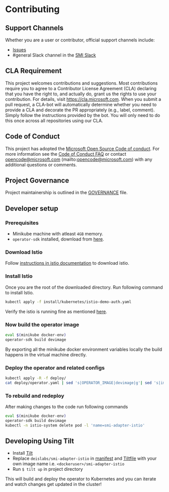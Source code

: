 # Contributing

## Support Channels

Whether you are a user or contributor, official support channels include:

- [Issues](https://github.com/deislabs/smi-spec/issues)
- #general Slack channel in the [SMI Slack](https://smi-spec.slack.com)

## CLA Requirement

This project welcomes contributions and suggestions. Most contributions require you to agree to a Contributor License Agreement (CLA) declaring that you have the right to, and actually do, grant us the rights to use your contribution. For details, visit https://cla.microsoft.com.
When you submit a pull request, a CLA-bot will automatically determine whether you need to provide a CLA and decorate the PR appropriately (e.g., label, comment). Simply follow the instructions provided by the bot. You will only need to do this once across all repositories using our CLA.

## Code of Conduct

This project has adopted the [Microsoft Open Source Code of conduct](https://opensource.microsoft.com/codeofconduct/).
For more information see the [Code of Conduct FAQ](https://opensource.microsoft.com/codeofconduct/faq/) or contact opencode@microsoft.com (mailto:opencode@microsoft.com) with any additional questions or comments.

## Project Governance

Project maintainership is outlined in the [GOVERNANCE](GOVERNANCE.md) file.

## Developer setup

### Prerequisites

- Minikube machine with atleast `4GB` memory.
- `operator-sdk` installed, download from [here](https://github.com/operator-framework/operator-sdk/releases).

### Download Istio

Follow [instructions in istio documentation](https://istio.io/docs/setup/kubernetes/download/#download-and-prepare-for-the-installation) to download istio.

### Install Istio

Once you are the root of the downloaded directory. Run following command to install Istio.

```bash
kubectl apply -f install/kubernetes/istio-demo-auth.yaml
```

Verify the istio is running fine as mentioned [here](https://istio.io/docs/setup/kubernetes/install/kubernetes/#verifying-the-installation).

### Now build the operator image

```bash
eval $(minikube docker-env)
operator-sdk build devimage
```

By exporting all the minikube docker environment variables locally the build happens in the virtual machine directly.

### Deploy the operator and related configs

```bash
kubectl apply -R -f deploy/
cat deploy/operator.yaml | sed 's|OPERATOR_IMAGE|devimage|g'| sed 's|imagePullPolicy: Always|imagePullPolicy: Never|g' | kubectl apply -f -
```

### To rebuild and redeploy

After making changes to the code run following commands

```bash
eval $(minikube docker-env)
operator-sdk build devimage
kubectl -n istio-system delete pod -l 'name=smi-adapter-istio'
```

## Developing Using Tilt
- Install [Tilt](https://docs.tilt.dev/install.html)
- Replace `deislabs/smi-adapter-istio` in [manifest](deploy/kubernetes-manifests.yaml) and [Tiltfile](Tiltfile) with your own image name i.e. `<dockeruser>/smi-adapter-istio`
- Run `$ tilt up` in project directory

This will build and deploy the operator to Kubernetes and you can iterate and watch changes get updated in the cluster!
